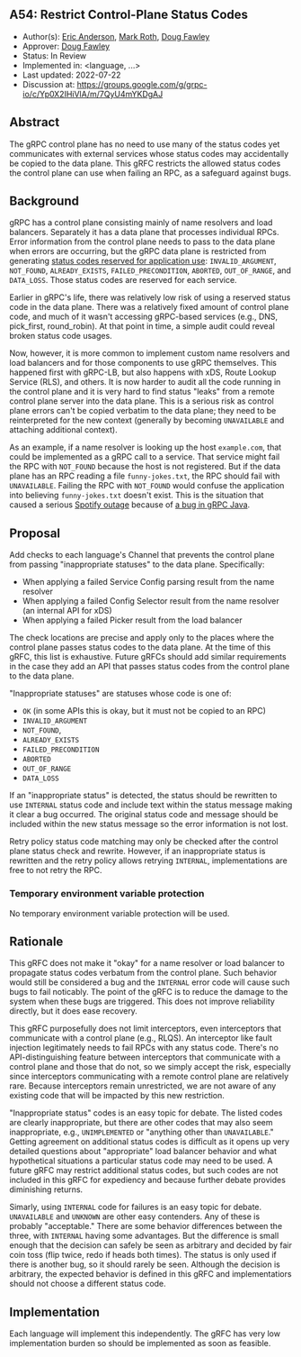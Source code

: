 A54: Restrict Control-Plane Status Codes
----
* Author(s): [Eric Anderson](https://github.com/ejona86), [Mark
  Roth](https://github.com/markdroth), [Doug Fawley](https://github.com/dfawley)
* Approver: [Doug Fawley](https://github.com/dfawley)
* Status: In Review
* Implemented in: <language, ...>
* Last updated: 2022-07-22
* Discussion at: https://groups.google.com/g/grpc-io/c/Yp0X2IHiVlA/m/7QyU4mYKDgAJ

## Abstract

The gRPC control plane has no need to use many of the status codes yet
communicates with external services whose status codes may accidentally be
copied to the data plane. This gRFC restricts the allowed status codes the
control plane can use when failing an RPC, as a safeguard against bugs.

## Background

gRPC has a control plane consisting mainly of name resolvers and load balancers.
Separately it has a data plane that processes individual RPCs. Error information
from the control plane needs to pass to the data plane when errors are
occurring, but the gRPC data plane is restricted from generating [status codes
reserved for application use][statuscodes.md]: `INVALID_ARGUMENT`, `NOT_FOUND`,
`ALREADY_EXISTS`, `FAILED_PRECONDITION`, `ABORTED`, `OUT_OF_RANGE`, and
`DATA_LOSS`. Those status codes are reserved for each service.

Earlier in gRPC's life, there was relatively low risk of using a reserved status
code in the data plane. There was a relatively fixed amount of control plane
code, and much of it wasn't accessing gRPC-based services (e.g., DNS,
pick_first, round_robin). At that point in time, a simple audit could reveal
broken status code usages.

Now, however, it is more common to implement custom name resolvers and load
balancers and for those components to use gRPC themselves. This happened first
with gRPC-LB, but also happens with xDS, Route Lookup Service (RLS), and others.
It is now harder to audit all the code running in the control plane and it is
very hard to find status "leaks" from a remote control plane server into the
data plane. This is a serious risk as control plane errors can't be copied
verbatim to the data plane; they need to be reinterpreted for the new context
(generally by becoming `UNAVAILABLE` and attaching additional context).

As an example, if a name resolver is looking up the host `example.com`, that
could be implemented as a gRPC call to a service. That service might fail the
RPC with `NOT_FOUND` because the host is not registered. But if the data plane
has an RPC reading a file `funny-jokes.txt`, the RPC should fail with
`UNAVAILABLE`. Failing the RPC with `NOT_FOUND` would confuse the application
into believing `funny-jokes.txt` doesn't exist. This is the situation that
caused a serious [Spotify outage][] because of [a bug in gRPC Java][issue 8950].

[statuscodes.md]: https://github.com/grpc/grpc/blob/master/doc/statuscodes.md
[Spotify outage]: https://engineering.atspotify.com/2022/03/incident-report-spotify-outage-on-march-8/
[issue 8950]: https://github.com/grpc/grpc-java/issues/8950

## Proposal

Add checks to each language's Channel that prevents the control plane from
passing "inappropriate statuses" to the data plane. Specifically:

 * When applying a failed Service Config parsing result from the name resolver
 * When applying a failed Config Selector result from the name resolver (an
   internal API for xDS)
 * When applying a failed Picker result from the load balancer

The check locations are precise and apply only to the places where the control
plane passes status codes to the data plane. At the time of this gRFC, this list
is exhaustive. Future gRFCs should add similar requirements in the case they add
an API that passes status codes from the control plane to the data plane.

"Inappropriate statuses" are statuses whose code is one of:

 * `OK` (in some APIs this is okay, but it must not be copied to an RPC)
 * `INVALID_ARGUMENT`
 * `NOT_FOUND`,
 * `ALREADY_EXISTS`
 * `FAILED_PRECONDITION`
 * `ABORTED`
 * `OUT_OF_RANGE`
 * `DATA_LOSS`

If an "inappropriate status" is detected, the status should be rewritten to use
`INTERNAL` status code and include text within the status message making it
clear a bug occurred. The original status code and message should be included
within the new status message so the error information is not lost.

Retry policy status code matching may only be checked after the control plane
status check and rewrite. However, if an inappropriate status is rewritten and
the retry policy allows retrying `INTERNAL`, implementations are free to not
retry the RPC.

### Temporary environment variable protection

No temporary environment variable protection will be used.

## Rationale

This gRFC does not make it "okay" for a name resolver or load balancer to
propagate status codes verbatum from the control plane. Such behavior would
still be considered a bug and the `INTERNAL` error code will cause such bugs to
fail noticably. The point of the gRFC is to reduce the damage to the system when
these bugs are triggered. This does not improve reliability directly, but it
does ease recovery.

This gRFC purposefully does not limit interceptors, even interceptors that
communicate with a control plane (e.g., RLQS). An interceptor like fault
injection legitimately needs to fail RPCs with any status code. There's no
API-distinguishing feature between interceptors that communicate with a control
plane and those that do not, so we simply accept the risk, especially since
interceptors communicating with a remote control plane are relatively rare.
Because interceptors remain unrestricted, we are not aware of any existing code
that will be impacted by this new restriction.

"Inappropriate status" codes is an easy topic for debate. The listed codes are
clearly inappropriate, but there are other codes that may also seem
inappropriate, e.g., `UNIMPLEMENTED` or "anything other than `UNAVAILABLE`."
Getting agreement on additional status codes is difficult as it opens up very
detailed questions about "appropriate" load balancer behavior and what
hypothetical situations a particular status code may need to be used. A future
gRFC may restrict additional status codes, but such codes are not included in
this gRFC for expediency and because further debate provides diminishing
returns.

Simarly, using `INTERNAL` code for failures is an easy topic for debate.
`UNAVAILABLE` and `UNKNOWN` are other easy contenders. Any of these is probably
"acceptable." There are some behavior differences between the three, with
`INTERNAL` having some advantages. But the difference is small enough that the
decision can safely be seen as arbitrary and decided by fair coin toss (flip
twice, redo if heads both times). The status is only used if there is another
bug, so it should rarely be seen. Although the decision is arbitrary, the
expected behavior is defined in this gRFC and implementatiors should not choose
a different status code.

## Implementation

Each language will implement this independently. The gRFC has very low
implementation burden so should be implemented as soon as feasible.
